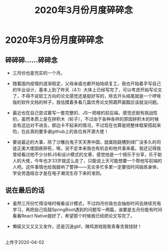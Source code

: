 ﻿---
title: 2020年3月份月度碎碎念
tags: 
      - 杂谈
---

2020年3月份月度碎碎念
=================================

碎碎碎……碎碎念
-------------------------

- 三月份也是充实的一个月。<!--more-->

- 随着国内疫情的逐渐稳定，父母亲戚也都开始陆续复工，我也开始着手写自己的毕业设计，基本上到了昨天（4.1）大体上已经写完了，可以考虑开始写论文了，不得不说软工方向的论文感觉还是挺好写的，除去开头结尾就是一个啰嗦版的软件文档的样子，我估摸着多看几篇优秀论文照葫芦画瓢应该就没问题。

- 最近也在自己尝试着写一套完整的、JS一把梭的前后端，感觉还挺有挑战性的，虽然本质上是在拼积木（轮子），不过由于各种各样的原因拼积木的时候会有这边对不进去，那边卡不起来的情况，不过现在也算是把整体框架搭起来叻，在此真的要多谢github上的各位肯开源大佬！

- 要说最近的大事，除了沙雕白鬼子天天黑中国，就属刚跳槽到绿厂没多久的司徒正美大佬因疾猝死，唉，说不定本来我也有机会和他共事来着。我还记得我曾经看过他不少分析JS和设计模式的文章，感觉他是一个很乐于分享，乐于助人的大佬，今年也才33岁就这么走了，只能说上天可能想要一个帮他写前端的人吧。这件事情也给我敲响了警钟——无论多忙多累一定要找时间锻炼身体，学会劳逸结合才是在电子潮流生存下来的准则。


说在最后的话
----------------

- 虽然三月份忙得没啥时候看设计模式，不过四月份我也会抽些时间去继续充电学习，再把自己捣鼓SpringBoot遇到的问题写一两篇，诶要是五月份能有时间看看React Native就好了，希望那个时候我已经把论文写完了。

- 懒癌又又又又又发作，还是沉迷gbf，辣鸡游戏毁我青春贪我钱财！


<br>
上传于2020-04-02

